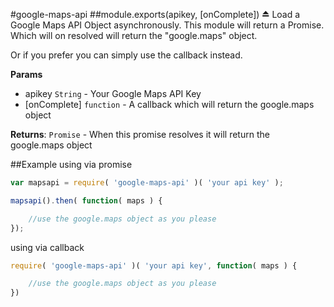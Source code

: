 <a name="module_google-maps-api"></a>
#google-maps-api
<a name="exp_module_google-maps-api"></a>
##module.exports(apikey, [onComplete]) ⏏
Load a Google Maps API Object asynchronously. This module will return a Promise.
Which will on resolved will return the "google.maps" object.

Or if you prefer you can simply use the callback instead.

**Params**

- apikey `String` - Your Google Maps API Key  
- \[onComplete\] `function` - A callback which will return the google.maps object  

**Returns**: `Promise` - When this promise resolves it will return the google.maps object  

##Example 
using via promise

```javascript
var mapsapi = require( 'google-maps-api' )( 'your api key' );

mapsapi().then( function( maps ) {

	//use the google.maps object as you please
});
```

using via callback
```javascript
require( 'google-maps-api' )( 'your api key', function( maps ) {

	//use the google.maps object as you please
})
```